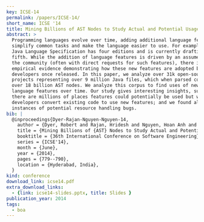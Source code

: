 ```yaml
---
key: ICSE-14
permalink: /papers/ICSE-14/
short_name: ICSE '14
title: Mining Billions of AST Nodes to Study Actual and Potential Usage of Java Language Features
abstract: >
  Programming languages evolve over time, adding additional language features to
  simplify common tasks and make the language easier to use. For example, the
  Java Language Specification has four editions and is currently drafting a
  fifth. While the addition of language features is driven by an assumed need by
  the community (often with direct requests for such features), there is little
  empirical evidence demonstrating how these new features are adopted by
  developers once released. In this paper, we analyze over 31k open-source Java
  projects representing over 9 million Java files, which when parsed contain
  over 18 billion AST nodes. We analyze this corpus to find uses of new Java
  language features over time. Our study gives interesting insights, such as:
  there are millions of places features could potentially be used but weren't;
  developers convert existing code to use new features; and we found almost 200k
  instances of potential resource handling bugs.
bib: |
  @inproceedings{Dyer-Rajan-Nguyen-Nguyen-14,
    author = {Dyer, Robert and Rajan, Hridesh and Nguyen, Hoan Anh and Nguyen, Tien N.},
    title = {Mining Billions of {AST} Nodes to Study Actual and Potential Usage of {Java} Language Features},
    booktitle = {36th International Conference on Software Engineering},
    series = {ICSE'14},
    month = {June},
    year = {2014},
    pages = {779--790},
    location = {Hyderabad, India},
  }
kind: conference
download_link: icse14.pdf
extra_download_links:
  - {link: icse14-slides.pptx, title: Slides }
publication_year: 2014
tags:
  - boa
---
```

